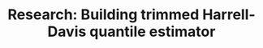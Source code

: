 ---
title: "Research: Building trimmed Harrell-Davis quantile estimator"
type: research
message: "**Update: this blog post is a part of research that aimed to build a statistically efficient and robust quantile estimator.
  A [paper with final results](/posts/pub-thdqe/) is available in *Communications in Statistics - Simulation and Computation* (DOI: [10.1080/03610918.2022.2050396](https://www.tandfonline.com/doi/abs/10.1080/03610918.2022.2050396)).
  A preprint is available on arXiv: [arXiv:2111.11776 [stat.ME]](https://arxiv.org/abs/2111.11776).
  Some information in this blog post can be obsolete: please, use the official paper as the primary reference.**"
---